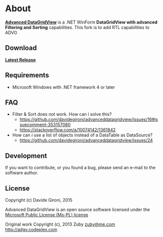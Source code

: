 About
===

**[Advanced DataGridView](https://github.com/davidegironi/advanceddatagridview)** is a .NET WinForm **DataGridView with advanced Filtering and Sorting** capabilities.
This fork is to add RTL capabilities to ADVG

## Download

**[Latest Release](../../releases/latest)**

## Requirements

* Microsoft Windows with .NET framework 4 or later

## FAQ

* Filter & Sort does not work. How can i solve this?
  * https://github.com/davidegironi/advanceddatagridview/issues/16#issuecomment-353157080
  * https://stackoverflow.com/a/10074142/1361842
* How can i use a list of objects instead of a DataTable as DataSource?
  * https://github.com/davidegironi/advanceddatagridview/issues/24

## Development

If you want to contribute, or you found a bug, please send an e-mail to the software author.

## License

Copyright (c) Davide Gironi, 2015

Advanced DataGridView is an open source software licensed under the [Microsoft Public License (Ms-PL) license](http://opensource.org/licenses/MS-PL)

Original work Copyright (c), 2013 Zuby <zuby@me.com> http://adgv.codeplex.com
